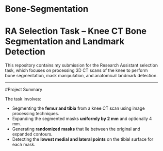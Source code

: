 # Bone-Segmentation
#  RA Selection Task – Knee CT Bone Segmentation and Landmark Detection

This repository contains my submission for the Research Assistant selection task, which focuses on processing 3D CT scans of the knee to perform bone segmentation, mask manipulation, and anatomical landmark detection.

---

 #Project Summary

The task involves:
- Segmenting the **femur and tibia** from a knee CT scan using image processing techniques.
- Expanding the segmented masks **uniformly by 2 mm** and optionally 4 mm.
- Generating **randomized masks** that lie between the original and expanded contours.
- Detecting the **lowest medial and lateral points** on the tibial surface for each mask.
